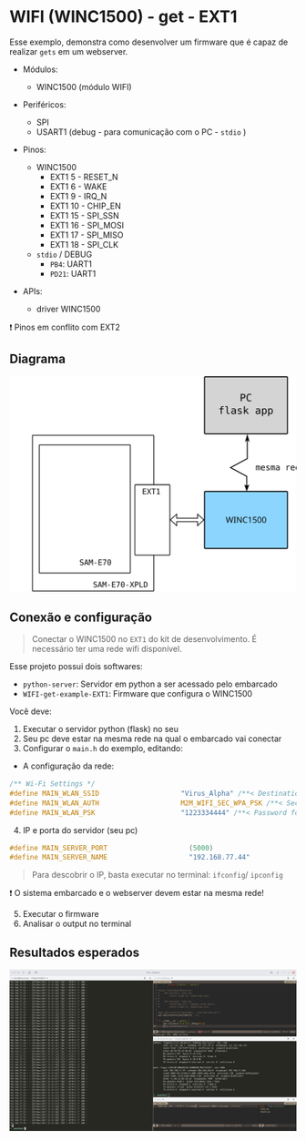 # WIFI (WINC1500) - get - EXT1

Esse exemplo, demonstra como desenvolver um firmware que é capaz de realizar `gets` em um webserver.

- Módulos: 
    - WINC1500 (módulo WIFI)
    
- Periféricos:
    - SPI
    - USART1 (debug - para comunicação com o PC - `stdio` )
    
- Pinos:
    - WINC1500
        - EXT1 5 - RESET_N  
        - EXT1 6 - WAKE
        - EXT1 9 - IRQ_N
        - EXT1 10 - CHIP_EN
        - EXT1 15 - SPI_SSN
        - EXT1 16 - SPI_MOSI
        - EXT1 17 - SPI_MISO
        - EXT1 18 - SPI_CLK
    - `stdio` / DEBUG
        - `PB4`:  UART1 
        - `PD21`: UART1
 
- APIs:
    - driver WINC1500
 
:exclamation: Pinos em conflito com EXT2
 
## Diagrama

![](doc/diagrama.svg)
 
## Conexão e configuração

> Conectar o WINC1500 no `EXT1` do kit de desenvolvimento. É necessário ter uma rede wifi disponível.

Esse projeto possui dois softwares:

- `python-server`: Servidor em python a ser acessado pelo embarcado
- `WIFI-get-example-EXT1`: Firmware que configura o WINC1500 

Você deve:

1. Executar o servidor python (flask) no seu 
1. Seu pc deve estar na mesma rede na qual o embarcado vai conectar
1. Configurar o `main.h` do exemplo, editando:

- A configuração da rede:

```c
/** Wi-Fi Settings */
#define MAIN_WLAN_SSID                    "Virus_Alpha" /**< Destination SSID */
#define MAIN_WLAN_AUTH                    M2M_WIFI_SEC_WPA_PSK /**< Security manner */
#define MAIN_WLAN_PSK                     "1223334444" /**< Password for Destination SSID */
```

4. IP e porta do servidor (seu pc)

```c
#define MAIN_SERVER_PORT                    (5000)
#define MAIN_SERVER_NAME                    "192.168.77.44"
```

> Para descobrir o IP, basta executar no terminal: `ifconfig`/ `ipconfig`

:exclamation: O sistema embarcado e o webserver devem estar na mesma rede!

5. Executar o firmware
6. Analisar o output no terminal 

## Resultados esperados

![](doc/esperado-python.png)
